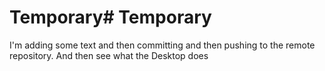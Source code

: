 # Temporary# Temporary
I'm adding some text and then committing and then pushing to the remote repository. And then see what the Desktop does
